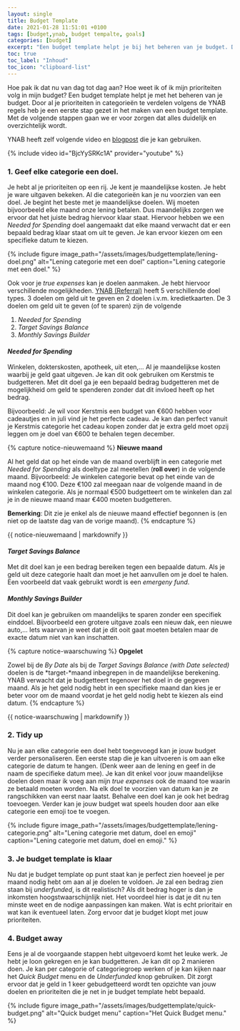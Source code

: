 ```yaml
---
layout: single
title: Budget Template
date: 2021-01-28 11:51:01 +0100
tags: [budget,ynab, budget tempalte, goals]
categories: [budget]
excerpt: "Een budget template helpt je bij het beheren van je budget. Door te prioriteren heb je een eerste stap gezet in het maken van een budget template."
toc: true
toc_label: "Inhoud"
toc_icon: "clipboard-list"
---
```

Hoe pak ik dat nu van dag tot dag aan? Hoe weet ik of ik mijn prioriteiten volg in mijn budget?
Een budget template helpt je met het beheren van je budget. Door al je prioriteiten in categorieën te verdelen volgens de YNAB regels heb je een eerste stap gezet in het maken van een budget template.
Met de volgende stappen gaan we er voor zorgen dat alles duidelijk en overzichtelijk wordt.

YNAB heeft zelf volgende video en [blogpost](https://www.youneedabudget.com/how-to-create-a-budget-template/) die je kan gebruiken.

{% include video id="BjcYySRKc1A" provider="youtube" %}

### 1. Geef elke categorie een doel.

Je hebt al je prioriteiten op een rij. Je kent je maandelijkse kosten. Je hebt je ware uitgaven bekeken. Al die categorieën kan je nu voorzien van een doel.
Je begint het beste met je maandelijkse doelen. Wij moeten bijvoorbeeld elke maand onze lening betalen. Dus maandelijks zorgen we ervoor dat het juiste bedrag hiervoor klaar staat. Hiervoor hebben we een *Needed for Spending* doel aangemaakt dat elke maand verwacht dat er een bepaald bedrag klaar staat om uit te geven. Je kan ervoor kiezen om een specifieke datum te kiezen.

{% include figure image_path="/assets/images/budgettemplate/lening-doel.png" alt="Lening categorie met een doel" caption="Lening categorie met een doel." %}

Ook voor je *true expenses* kan je doelen aanmaken. Je hebt hiervoor verschillende mogelijkheden.
[YNAB (Referral)](https://ynab.com/referral/?ref=nK4-awM84GDPqxy7&utm_source=customer_referral) heeft  5 verschillende doel types. 3 doelen om geld uit te geven en 2 doelen i.v.m. kredietkaarten.
De 3 doelen om geld uit te geven (of te sparen) zijn de volgende
1. *Needed for Spending*
2. *Target Savings Balance*
3. *Monthly Savings Builder*

#### *Needed for Spending*
Winkelen, dokterskosten, apotheek, uit eten,… Al je maandelijkse kosten waarbij je geld gaat uitgeven. Je kan dit ook gebruiken om Kerstmis te budgetteren. Met dit doel ga je een bepaald bedrag budgetteren met de mogelijkheid om geld te spenderen zonder dat dit invloed heeft op het bedrag. 

Bijvoorbeeld: Je wil voor Kerstmis een budget van €600 hebben voor cadeautjes en in juli vind je het perfecte cadeau. Je kan dan perfect vanuit je Kerstmis categorie het cadeau kopen zonder dat je extra geld moet opzij leggen om je doel van €600 te behalen tegen december.


{% capture notice-nieuwemaand %}
**Nieuwe maand**

Al het geld dat op het einde van de maand overblijft in een categorie met *Needed for Spending* als doeltype zal meetellen (**roll over**) in de volgende maand.
Bijvoorbeeld: Je winkelen categorie bevat op het einde van de maand nog €100. Deze €100 zal meegaan naar de volgende maand in de winkelen categorie. Als je normaal €500 budgetteert om te winkelen dan zal je in de nieuwe maand maar €400 moeten budgetteren.

**Bemerking**: Dit zie je enkel als de nieuwe maand effectief begonnen is (en niet op de laatste dag van de vorige maand).
{% endcapture %}
<div class="notice--warning">{{ notice-nieuwemaand | markdownify }}</div>

#### *Target Savings Balance*
Met dit doel kan je een bedrag bereiken tegen een bepaalde datum. Als je geld uit deze categorie haalt dan moet je het aanvullen om je doel te halen. Een voorbeeld dat vaak gebruikt wordt is een *emergeny fund*.

#### *Monthly Savings Builder*
Dit doel kan je gebruiken om maandelijks te sparen zonder een specifiek einddoel. Bijvoorbeeld een grotere uitgave zoals een nieuw dak, een nieuwe auto,… Iets waarvan je weet dat je dit ooit gaat moeten betalen maar de exacte datum niet van kan inschatten.

{% capture notice-waarschuwing %}
**Opgelet**

Zowel bij de *By Date* als bij de *Target Savings Balance (with Date selected)* doelen is de *target-*maand inbegrepen in de maandelijkse berekening. YNAB verwacht dat je budgetteert tegenover het doel in de gegeven maand. Als je het geld nodig hebt in een specifieke maand dan kies je er beter voor om de maand voordat je het geld nodig hebt te kiezen als eind datum.
{% endcapture %}
<div class="notice--warning">{{ notice-waarschuwing | markdownify }}</div>

### 2. Tidy up

Nu je aan elke categorie een doel hebt toegevoegd kan je jouw budget verder personaliseren.
Een eerste stap die je kan uitvoeren is om aan elke categorie de datum te hangen. (Denk weer aan de lening en geef in de naam de specifieke datum mee). Je kan dit enkel voor jouw maandelijkse doelen doen maar ik voeg aan mijn *true expenses* ook de maand toe waarin ze betaald moeten worden.
Na elk doel te voorzien van datum kan je ze rangschikken van eerst naar laatst.
Behalve een doel kan je ook het bedrag toevoegen.
Verder kan je jouw budget wat speels houden door aan elke categorie een emoji toe te voegen.

{% include figure image_path="/assets/images/budgettemplate/lening-categorie.png" alt="Lening categorie met datum, doel en emoji" caption="Lening categorie met datum, doel en emoji." %}


### 3. Je budget template is klaar

Nu dat je budget template op punt staat kan je perfect zien hoeveel je per maand nodig hebt om aan al je doelen te voldoen.
Je zal een bedrag zien staan bij *underfunded*, is dit realistisch? Als dit bedrag hoger is dan je inkomsten hoogstwaarschijnlijk niet. Het voordeel hier is dat je dit nu ten minste weet en de nodige aanpassingen kan maken. Wat is echt prioritair en wat kan ik eventueel laten.
Zorg ervoor dat je budget klopt met jouw prioriteiten.

### 4. Budget away

Eens je al de voorgaande stappen hebt uitgevoerd komt het leuke werk. Je hebt je loon gekregen en je kan budgetteren. Je kan dit op 2 manieren doen. Je kan per categorie of categoriegroep werken of je kan kijken naar het *Quick Budget* menu en de *Underfunded* knop gebruiken. Dit zorgt ervoor dat je geld in 1 keer gebudgetteerd wordt ten opzichte van jouw doelen en prioriteiten die je net in je budget template hebt bepaald.

{% include figure image_path="/assets/images/budgettemplate/quick-budget.png" alt="Quick budget menu" caption="Het Quick Budget menu." %}